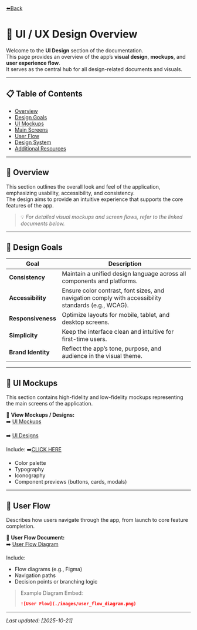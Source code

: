 [⬅️Back](../../Connect-Docs.md)
# 🎨 UI / UX Design Overview

Welcome to the **UI Design** section of the documentation.  
This page provides an overview of the app’s **visual design**, **mockups**, and **user experience flow**.  
It serves as the central hub for all design-related documents and visuals.

---

## 📋 Table of Contents
- [Overview](#overview)
- [Design Goals](#design-goals)
- [UI Mockups](#ui-mockups)
- [Main Screens](#main-screens)
- [User Flow](#user-flow)
- [Design System](#design-system)
- [Additional Resources](#additional-resources)

---

## 🧭 Overview

This section outlines the overall look and feel of the application, emphasizing usability, accessibility, and consistency.  
The design aims to provide an intuitive experience that supports the core features of the app.

> 💡 *For detailed visual mockups and screen flows, refer to the linked documents below.*

---

## 🎯 Design Goals

| Goal | Description |
|------|--------------|
| **Consistency** | Maintain a unified design language across all components and platforms. |
| **Accessibility** | Ensure color contrast, font sizes, and navigation comply with accessibility standards (e.g., WCAG). |
| **Responsiveness** | Optimize layouts for mobile, tablet, and desktop screens. |
| **Simplicity** | Keep the interface clean and intuitive for first-time users. |
| **Brand Identity** | Reflect the app’s tone, purpose, and audience in the visual theme. |

---

## 🧱 UI Mockups

This section contains high-fidelity and low-fidelity mockups representing the main screens of the application.

📄 **View Mockups / Designs:**  
➡️ [UI Mockups](ui-mockups.md)

➡️ [UI Designs](ui-designs.md)


Include: ➡️[CLICK HERE](ui-ideas.md)
- Color palette
- Typography
- Iconography
- Component previews (buttons, cards, modals)

---

## 🔄 User Flow

Describes how users navigate through the app, from launch to core feature completion.

📄 **User Flow Document:**  
➡️ [User Flow Diagram](https://www.figma.com/design/mhHKO6VMWJjie2viA3m7rc/App-UI?node-id=0-1&t=ZvJWi04sCoDymUa7-1) 

Include:
- Flow diagrams (e.g., Figma)
- Navigation paths
- Decision points or branching logic

> Example Diagram Embed:
> ```markdown
> ![User Flow](./images/user_flow_diagram.png)
> ```

---

_Last updated: [2025-10-21]_